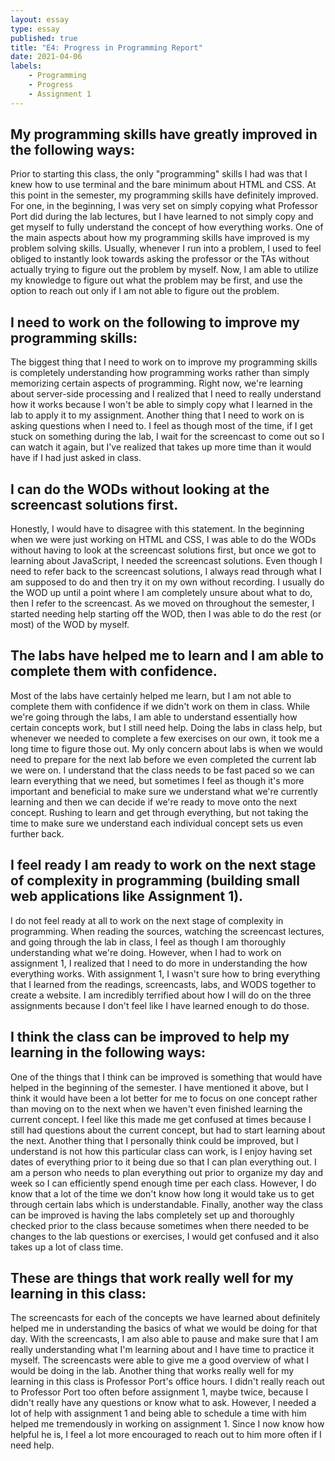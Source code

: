 ```yaml
---
layout: essay
type: essay
published: true
title: "E4: Progress in Programming Report"
date: 2021-04-06
labels:
    - Programming
    - Progress
    - Assignment 1
---
```


<h2>My programming skills have greatly improved in the following ways:</h2>
Prior to starting this class, the only "programming" skills I had was that I knew how to use terminal and the bare minimum about HTML and CSS. At this point in the semester, my programming skills have definitely improved. 
For one, in the beginning, I was very set on simply copying what Professor Port did during the lab lectures, but I have learned to not simply copy and get myself to fully understand the concept of how everything works. One of the main aspects about how my programming skills have improved is my problem solving skills. Usually, whenever I run into a problem, I used to feel obliged to instantly look towards asking the professor or the TAs without actually trying to figure out the problem by myself. Now, I am able to utilize my knowledge to figure out what the problem may be first, and use the option to reach out only if I am not able to figure out the problem.

<h2>I need to work on the following to improve my programming skills:</h2>
The biggest thing that I need to work on to improve my programming skills is completely understanding how programming works rather than simply memorizing certain aspects of programming. Right now, we're learning about server-side processing and I realized that I need to really understand how it works because I won't be able to simply copy what I learned in the lab to apply it to my assignment. Another thing that I need to work on is asking questions when I need to. I feel as though most of the time, if I get stuck on something during the lab, I wait for the screencast to come out so I can watch it again, but I've realized that takes up more time than it would have if I had just asked in class.

<h2>I can do the WODs without looking at the screencast solutions first.</h2>
Honestly, I would have to disagree with this statement. In the beginning when we were just working on HTML and CSS, I was able to do the WODs without having to look at the screencast solutions first, but once we got to learning about JavaScript, I needed the screencast solutions. Even though I need to refer back to the screencast solutions, I always read through what I am supposed to do and then try it on my own without recording. I usually do the WOD up until a point where I am completely unsure about what to do, then I refer to the screencast. As we moved on throughout the semester, I started needing help starting off the WOD, then I was able to do the rest (or most) of the WOD by myself.

<h2>The labs have helped me to learn and I am able to complete them with confidence.</h2>
Most of the labs have certainly helped me learn, but I am not able to complete them with confidence if we didn't work on them in class. While we're going through the labs, I am able to understand essentially how certain concepts work, but I still need help. Doing the labs in class help, but whenever we needed to complete a few exercises on our own, it took me a long time to figure those out. My only concern about labs is when we would need to prepare for the next lab before we even completed the current lab we were on. I understand that the class needs to be fast paced so we can learn everything that we need, but sometimes I feel as though it's more important and beneficial to make sure we understand what we're currently learning and then we can decide if we're ready to move onto the next concept. Rushing to learn and get through everything, but not taking the time to make sure we understand each individual concept sets us even further back.

<h2>I feel ready I am ready to work on the next stage of complexity in programming (building small web applications like Assignment 1).</h2>
I do not feel ready at all to work on the next stage of complexity in programming. When reading the sources, watching the screencast lectures, and going through the lab in class, I feel as though I am thoroughly understanding what we're doing. However, when I had to work on assignment 1, I realized that I need to do more in understanding the how everything works. With assignment 1, I wasn't sure how to bring everything that I learned from the readings, screencasts, labs, and WODS together to create a website. I am incredibly terrified about how I will do on the three assignments because I don't feel like I have learned enough to do those.

<h2>I think the class can be improved to help my learning in the following ways:</h2>
One of the things that I think can be improved is something that would have helped in the beginning of the semester. I have mentioned it above, but I think it would have been a lot better for me to focus on one concept rather than moving on to the next when we haven't even finished learning the current concept. I feel like this made me get confused at times because I still had questions about the current concept, but had to start learning about the next.
Another thing that I personally think could be improved, but I understand is not how this particular class can work, is I enjoy having set dates of everything prior to it being due so that I can plan everything out. I am a person who needs to plan everything out prior to organize my day and week so I can efficiently spend enough time per each class. However, I do know that a lot of the time we don't know how long it would take us to get through certain labs which is understandable.
Finally, another way the class can be improved is having the labs completely set up and thoroughly checked prior to the class because sometimes when there needed to be changes to the lab questions or exercises, I would get confused and it also takes up a lot of class time.

<h2>These are things that work really well for my learning in this class:</h2>
The screencasts for each of the concepts we have learned about definitely helped me in understanding the basics of what we would be doing for that day. With the screencasts, I am also able to pause and make sure that I am really understanding what I'm learning about and I have time to practice it myself. The screencasts were able to give me a good overview of what I would be doing in the lab.
Another thing that works really well for my learning in this class is Professor Port's office hours. I didn't really reach out to Professor Port too often before assignment 1, maybe twice, because I didn't really have any questions or know what to ask. However, I needed a lot of help with assignment 1 and being able to schedule a time with him helped me tremendously in working on assignment 1. Since I now know how helpful he is, I feel a lot more encouraged to reach out to him more often if I need help.

